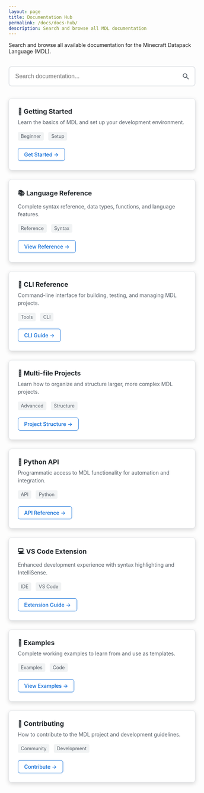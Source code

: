 ```yaml
---
layout: page
title: Documentation Hub
permalink: /docs/docs-hub/
description: Search and browse all MDL documentation
---
```


Search and browse all available documentation for the Minecraft Datapack Language (MDL).

<div class="search-container">
  <input type="text" id="docSearch" placeholder="Search documentation..." class="search-input">
  <div class="search-icon">
    <svg width="20" height="20" viewBox="0 0 20 20" fill="currentColor">
      <path fill-rule="evenodd" d="M8 4a4 4 0 100 8 4 4 0 000-8zM2 8a6 6 0 1110.89 3.476l4.817 4.817a1 1 0 01-1.414 1.414l-4.816-4.816A6 6 0 012 8z" clip-rule="evenodd"/>
    </svg>
  </div>
</div>

<div class="docs-grid" id="docsGrid">
  <div class="doc-card" data-categories="getting-started beginner">
    <h3>🚀 Getting Started</h3>
    <p>Learn the basics of MDL and set up your development environment.</p>
    <div class="doc-meta">
      <span class="category">Beginner</span>
      <span class="category">Setup</span>
    </div>
    <a href="{{ site.baseurl }}/docs/getting-started/" class="doc-link">Get Started →</a>
  </div>
  
  <div class="doc-card" data-categories="language reference syntax">
    <h3>📚 Language Reference</h3>
    <p>Complete syntax reference, data types, functions, and language features.</p>
    <div class="doc-meta">
      <span class="category">Reference</span>
      <span class="category">Syntax</span>
    </div>
    <a href="{{ site.baseurl }}/docs/language-reference/" class="doc-link">View Reference →</a>
  </div>
  
  <div class="doc-card" data-categories="cli command-line tools">
    <h3>🔧 CLI Reference</h3>
    <p>Command-line interface for building, testing, and managing MDL projects.</p>
    <div class="doc-meta">
      <span class="category">Tools</span>
      <span class="category">CLI</span>
    </div>
    <a href="{{ site.baseurl }}/docs/cli-reference/" class="doc-link">CLI Guide →</a>
  </div>
  
  <div class="doc-card" data-categories="multi-file projects structure">
    <h3>📁 Multi-file Projects</h3>
    <p>Learn how to organize and structure larger, more complex MDL projects.</p>
    <div class="doc-meta">
      <span class="category">Advanced</span>
      <span class="category">Structure</span>
    </div>
    <a href="{{ site.baseurl }}/docs/multi-file-projects/" class="doc-link">Project Structure →</a>
  </div>
  
  <div class="doc-card" data-categories="python api programming">
    <h3>🐍 Python API</h3>
    <p>Programmatic access to MDL functionality for automation and integration.</p>
    <div class="doc-meta">
      <span class="category">API</span>
      <span class="category">Python</span>
    </div>
    <a href="{{ site.baseurl }}/docs/python-api/" class="doc-link">API Reference →</a>
  </div>
  
  <div class="doc-card" data-categories="vscode extension ide">
    <h3>💻 VS Code Extension</h3>
    <p>Enhanced development experience with syntax highlighting and IntelliSense.</p>
    <div class="doc-meta">
      <span class="category">IDE</span>
      <span class="category">VS Code</span>
    </div>
    <a href="{{ site.baseurl }}/docs/vscode-extension/" class="doc-link">Extension Guide →</a>
  </div>
  
  <div class="doc-card" data-categories="examples code samples">
    <h3>🎯 Examples</h3>
    <p>Complete working examples to learn from and use as templates.</p>
    <div class="doc-meta">
      <span class="category">Examples</span>
      <span class="category">Code</span>
    </div>
    <a href="{{ site.baseurl }}/docs/examples/" class="doc-link">View Examples →</a>
  </div>
  
  <div class="doc-card" data-categories="contributing development">
    <h3>🤝 Contributing</h3>
    <p>How to contribute to the MDL project and development guidelines.</p>
    <div class="doc-meta">
      <span class="category">Community</span>
      <span class="category">Development</span>
    </div>
    <a href="{{ site.baseurl }}/docs/contributing/" class="doc-link">Contribute →</a>
  </div>
</div>

<div class="no-results" id="noResults" style="display: none;">
  <h3>No documentation found</h3>
  <p>Try searching with different keywords or browse all documentation above.</p>
</div>

<style>
.search-container {
  position: relative;
  margin: 2rem 0;
  max-width: 600px;
}

.search-input {
  width: 100%;
  padding: 1rem 3rem 1rem 1rem;
  border: 2px solid #e1e4e8;
  border-radius: 8px;
  font-size: 1rem;
  transition: border-color 0.2s, box-shadow 0.2s;
}

.search-input:focus {
  outline: none;
  border-color: #0366d6;
  box-shadow: 0 0 0 3px rgba(3, 102, 214, 0.1);
}

.search-icon {
  position: absolute;
  right: 1rem;
  top: 50%;
  transform: translateY(-50%);
  color: #586069;
}

.docs-grid {
  display: grid;
  grid-template-columns: repeat(auto-fit, minmax(350px, 1fr));
  gap: 1.5rem;
  margin: 2rem 0;
}

.doc-card {
  background: #ffffff;
  border: 1px solid #e1e4e8;
  border-radius: 8px;
  padding: 1.5rem;
  box-shadow: 0 4px 12px rgba(0,0,0,0.15);
  transition: transform 0.2s, box-shadow 0.2s;
}

.doc-card:hover {
  transform: translateY(-2px);
  box-shadow: 0 6px 20px rgba(0,0,0,0.2);
}

.doc-card.hidden {
  display: none;
}

.doc-card h3 {
  margin: 0 0 0.5rem 0;
  color: #24292e;
  font-size: 1.1rem;
}

.doc-card p {
  margin: 0 0 1rem 0;
  color: #586069;
  line-height: 1.5;
}

.doc-meta {
  margin-bottom: 1rem;
}

.category {
  display: inline-block;
  background: #f1f3f4;
  color: #586069;
  padding: 0.25rem 0.5rem;
  border-radius: 4px;
  font-size: 0.8rem;
  margin-right: 0.5rem;
  margin-bottom: 0.25rem;
}

.doc-link {
  display: inline-block;
  color: #0366d6;
  text-decoration: none;
  font-weight: 500;
  padding: 0.5rem 1rem;
  border: 1px solid #0366d6;
  border-radius: 6px;
  transition: background-color 0.2s, color 0.2s;
}

.doc-link:hover {
  background: #0366d6;
  color: #ffffff;
  text-decoration: none;
}

.no-results {
  text-align: center;
  padding: 3rem;
  color: #586069;
}

.no-results h3 {
  margin-bottom: 0.5rem;
  color: #24292e;
}

@media (max-width: 768px) {
  .docs-grid {
    grid-template-columns: 1fr;
  }
  
  .search-input {
    font-size: 16px; /* Prevents zoom on iOS */
  }
}
</style>

<script>
document.addEventListener('DOMContentLoaded', function() {
  const searchInput = document.getElementById('docSearch');
  const docsGrid = document.getElementById('docsGrid');
  const docCards = docsGrid.querySelectorAll('.doc-card');
  const noResults = document.getElementById('noResults');
  
  searchInput.addEventListener('input', function() {
    const searchTerm = this.value.toLowerCase().trim();
    let visibleCount = 0;
    
    docCards.forEach(card => {
      const title = card.querySelector('h3').textContent.toLowerCase();
      const description = card.querySelector('p').textContent.toLowerCase();
      const categories = card.dataset.categories.toLowerCase();
      
      const matches = title.includes(searchTerm) || 
                     description.includes(searchTerm) || 
                     categories.includes(searchTerm);
      
      if (matches || searchTerm === '') {
        card.classList.remove('hidden');
        visibleCount++;
      } else {
        card.classList.add('hidden');
      }
    });
    
    // Show/hide no results message
    if (visibleCount === 0 && searchTerm !== '') {
      noResults.style.display = 'block';
    } else {
      noResults.style.display = 'none';
    }
  });
  
  // Focus search input on page load
  searchInput.focus();
});
</script>
